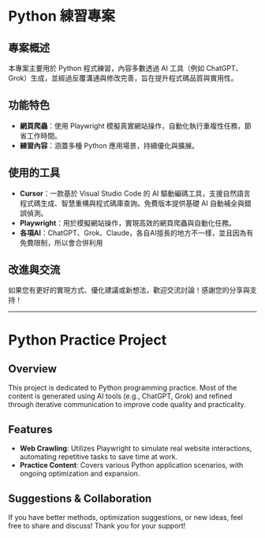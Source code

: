 # Python 練習專案

## 專案概述
本專案主要用於 Python 程式練習，內容多數透過 AI 工具（例如 ChatGPT、Grok）生成，並經過反覆溝通與修改完善，旨在提升程式碼品質與實用性。

## 功能特色
- **網頁爬蟲**：使用 Playwright 模擬真實網站操作，自動化執行重複性任務，節省工作時間。
- **練習內容**：涵蓋多種 Python 應用場景，持續優化與擴展。

## 使用的工具
- **Cursor**：一款基於 Visual Studio Code 的 AI 驅動編碼工具，支援自然語言程式碼生成、智慧重構與程式碼庫查詢。免費版本提供基礎 AI 自動補全與錯誤偵測。
- **Playwright**：用於模擬網站操作，實現高效的網頁爬蟲與自動化任務。
- **各項AI**：ChatGPT、Grok、Claude，各自AI擅長的地方不一樣，並且因為有免費限制，所以會合併利用


## 改進與交流
如果您有更好的實現方式、優化建議或新想法，歡迎交流討論！感謝您的分享與支持！

---

# Python Practice Project

## Overview
This project is dedicated to Python programming practice. Most of the content is generated using AI tools (e.g., ChatGPT, Grok) and refined through iterative communication to improve code quality and practicality.

## Features
- **Web Crawling**: Utilizes Playwright to simulate real website interactions, automating repetitive tasks to save time at work.
- **Practice Content**: Covers various Python application scenarios, with ongoing optimization and expansion.

## Suggestions & Collaboration
If you have better methods, optimization suggestions, or new ideas, feel free to share and discuss! Thank you for your support!
